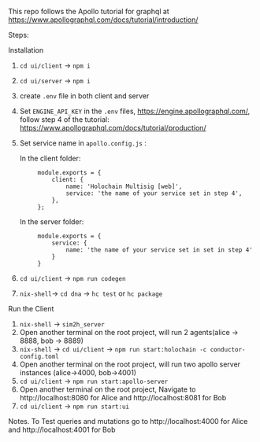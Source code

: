 This repo follows the Apollo tutorial for graphql at https://www.apollographql.com/docs/tutorial/introduction/

Steps:

Installation
1. `cd ui/client` -> `npm i`
2. `cd ui/server` -> `npm i`
3. create `.env` file in both client and server
4. Set `ENGINE_API_KEY` in the `.env` files, https://engine.apollographql.com/, follow step 4 of the tutorial: https://www.apollographql.com/docs/tutorial/production/
5. Set service name in `apollo.config.js` :
    
    In the client folder:

            module.exports = {
                client: {
                    name: 'Holochain Multisig [web]',
                    service: 'the name of your service set in step 4',
                },
            };
    
    In the server folder:

            module.exports = {
                service: {
                    name: 'the name of your service set in set in step 4'
                }
            } 


6. `cd ui/client` -> `npm run codegen`
7. `nix-shell`-> `cd dna` -> `hc test` or `hc package`


Run the Client
1. `nix-shell` -> `sim2h_server`
2. Open another terminal on the root project, will run 2 agents(alice -> 8888, bob -> 8889)
3. `nix-shell` -> `cd ui/client` -> `npm run start:holochain -c conductor-config.toml`
4. Open another terminal on the root project, will run two apollo server instances (alice->4000, bob->4001)
5. `cd ui/client` -> `npm run start:apollo-server`
6.  Open another terminal on the root project, Navigate to http://localhost:8080 for Alice and http://localhost:8081 for Bob
7. `cd ui/client` -> `npm run start:ui`

Notes. To Test queries and mutations go to http://localhost:4000 for Alice and http://localhost:4001 for Bob